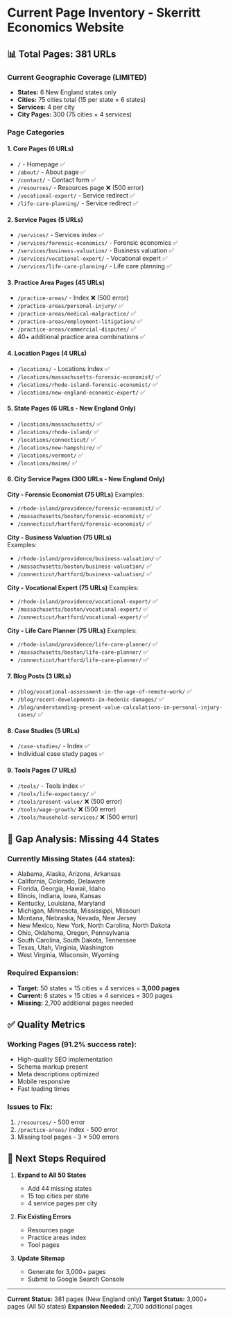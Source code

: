# Current Page Inventory - Skerritt Economics Website

## 📊 Total Pages: 381 URLs

### Current Geographic Coverage (LIMITED)
- **States:** 6 New England states only
- **Cities:** 75 cities total (15 per state × 6 states)  
- **Services:** 4 per city
- **City Pages:** 300 (75 cities × 4 services)

### Page Categories

#### 1. Core Pages (6 URLs)
- `/` - Homepage ✅
- `/about/` - About page ✅
- `/contact/` - Contact form ✅
- `/resources/` - Resources page ❌ (500 error)
- `/vocational-expert/` - Service redirect ✅
- `/life-care-planning/` - Service redirect ✅

#### 2. Service Pages (5 URLs)
- `/services/` - Services index ✅
- `/services/forensic-economics/` - Forensic economics ✅
- `/services/business-valuation/` - Business valuation ✅
- `/services/vocational-expert/` - Vocational expert ✅
- `/services/life-care-planning/` - Life care planning ✅

#### 3. Practice Area Pages (45 URLs)
- `/practice-areas/` - Index ❌ (500 error)
- `/practice-areas/personal-injury/` ✅
- `/practice-areas/medical-malpractice/` ✅
- `/practice-areas/employment-litigation/` ✅
- `/practice-areas/commercial-disputes/` ✅
- 40+ additional practice area combinations ✅

#### 4. Location Pages (4 URLs)
- `/locations/` - Locations index ✅
- `/locations/massachusetts-forensic-economist/` ✅
- `/locations/rhode-island-forensic-economist/` ✅
- `/locations/new-england-economic-expert/` ✅

#### 5. State Pages (6 URLs - New England Only)
- `/locations/massachusetts/` ✅
- `/locations/rhode-island/` ✅
- `/locations/connecticut/` ✅
- `/locations/new-hampshire/` ✅
- `/locations/vermont/` ✅
- `/locations/maine/` ✅

#### 6. City Service Pages (300 URLs - New England Only)

**City - Forensic Economist (75 URLs)**
Examples:
- `/rhode-island/providence/forensic-economist/` ✅
- `/massachusetts/boston/forensic-economist/` ✅
- `/connecticut/hartford/forensic-economist/` ✅

**City - Business Valuation (75 URLs)**  
Examples:
- `/rhode-island/providence/business-valuation/` ✅
- `/massachusetts/boston/business-valuation/` ✅
- `/connecticut/hartford/business-valuation/` ✅

**City - Vocational Expert (75 URLs)**
Examples:
- `/rhode-island/providence/vocational-expert/` ✅
- `/massachusetts/boston/vocational-expert/` ✅
- `/connecticut/hartford/vocational-expert/` ✅

**City - Life Care Planner (75 URLs)**
Examples:
- `/rhode-island/providence/life-care-planner/` ✅
- `/massachusetts/boston/life-care-planner/` ✅
- `/connecticut/hartford/life-care-planner/` ✅

#### 7. Blog Posts (3 URLs)
- `/blog/vocational-assessment-in-the-age-of-remote-work/` ✅
- `/blog/recent-developments-in-hedonic-damages/` ✅
- `/blog/understanding-present-value-calculations-in-personal-injury-cases/` ✅

#### 8. Case Studies (5 URLs)
- `/case-studies/` - Index ✅
- Individual case study pages ✅

#### 9. Tools Pages (7 URLs)
- `/tools/` - Tools index ✅
- `/tools/life-expectancy/` ✅
- `/tools/present-value/` ❌ (500 error)
- `/tools/wage-growth/` ❌ (500 error) 
- `/tools/household-services/` ❌ (500 error)

## 🚨 Gap Analysis: Missing 44 States

### Currently Missing States (44 states):
- Alabama, Alaska, Arizona, Arkansas
- California, Colorado, Delaware
- Florida, Georgia, Hawaii, Idaho
- Illinois, Indiana, Iowa, Kansas
- Kentucky, Louisiana, Maryland
- Michigan, Minnesota, Mississippi, Missouri
- Montana, Nebraska, Nevada, New Jersey
- New Mexico, New York, North Carolina, North Dakota
- Ohio, Oklahoma, Oregon, Pennsylvania
- South Carolina, South Dakota, Tennessee
- Texas, Utah, Virginia, Washington
- West Virginia, Wisconsin, Wyoming

### Required Expansion:
- **Target:** 50 states × 15 cities × 4 services = **3,000 pages**
- **Current:** 6 states × 15 cities × 4 services = 300 pages
- **Missing:** 2,700 additional pages needed

## ✅ Quality Metrics

### Working Pages (91.2% success rate):
- High-quality SEO implementation
- Schema markup present
- Meta descriptions optimized
- Mobile responsive
- Fast loading times

### Issues to Fix:
1. `/resources/` - 500 error
2. `/practice-areas/` index - 500 error
3. Missing tool pages - 3 × 500 errors

## 🎯 Next Steps Required

1. **Expand to All 50 States**
   - Add 44 missing states
   - 15 top cities per state
   - 4 service pages per city

2. **Fix Existing Errors**
   - Resources page
   - Practice areas index  
   - Tool pages

3. **Update Sitemap**
   - Generate for 3,000+ pages
   - Submit to Google Search Console

---

**Current Status:** 381 pages (New England only)
**Target Status:** 3,000+ pages (All 50 states)
**Expansion Needed:** 2,700 additional pages